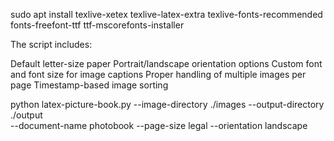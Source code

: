 sudo apt install texlive-xetex texlive-latex-extra texlive-fonts-recommended fonts-freefont-ttf ttf-mscorefonts-installer

The script includes:

Default letter-size paper
Portrait/landscape orientation options
Custom font and font size for image captions
Proper handling of multiple images per page
Timestamp-based image sorting

python latex-picture-book.py --image-directory ./images --output-directory ./output \
    --document-name photobook --page-size legal --orientation landscape
